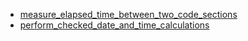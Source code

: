 - [measure_elapsed_time_between_two_code_sections](measure_elapsed_time_between_two_code_sections/README.md)
- [perform_checked_date_and_time_calculations](perform_checked_date_and_time_calculations/README.md)
